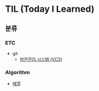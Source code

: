 # TIL (Today I Learned)


## 분류


### ETC
* git
  * [버전관리 시스템 (VCS)](https://github.com/hee9841/TIL/blob/master/ETC/GIT/version_control_system.md)

### Algorithm
  * [배열](https://github.com/hee9841/algorithm/tree/master/src/programmers_coding_test_book_2023/ch3_array)

